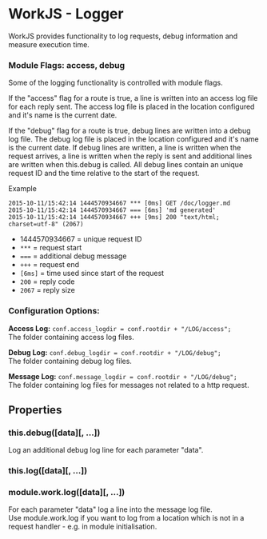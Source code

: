 # WorkJS - Logger

WorkJS provides functionality to log requests, debug information and measure execution time.

### Module Flags: access, debug

Some of the logging functionality is controlled with module flags.

If the "access" flag for a route is true, 
a line is written into an access log file for each reply sent.
The access log file is placed in the location configured and it's name is the current date.

If the "debug" flag for a route is true,
debug lines are written into a debug log file.
The debug log file is placed in the location configured and it's name is the current date.
If debug lines are written, a line is written when the request arrives, 
a line is written when the reply is sent and additional lines are written 
when this.debug is called. All debug lines contain an unique request ID 
and the time relative to the start of the request.

Example
~~~nohighlight
2015-10-11/15:42:14 1444570934667 *** [0ms] GET /doc/logger.md
2015-10-11/15:42:14 1444570934667 === [6ms] 'md generated'
2015-10-11/15:42:14 1444570934667 +++ [9ms] 200 "text/html; charset=utf-8" (2067)
~~~

* 1444570934667 = unique request ID
* `***` = request start
* `===` = additional debug message
* `+++` = request end
* `[6ms]` = time used since start of the request
* `200` = reply code
* `2067` = reply size

### Configuration Options:

**Access Log:** `conf.access_logdir = conf.rootdir + "/LOG/access";`
<br>The folder containing access log files.

**Debug Log:** `conf.debug_logdir = conf.rootdir + "/LOG/debug";`
<br>The folder containing debug log files.

**Message Log:** `conf.message_logdir = conf.rootdir + "/LOG/debug";`
<br>The folder containing log files for messages not related to a http request.

## Properties

### this.debug([data][, ...])
Log an additional debug log line for each parameter "data".

### this.log([data][, ...])
### module.work.log([data][, ...])
For each parameter "data" log a line into the message log file.
<br>Use module.work.log if you want to log from a location which is 
not in a request handler - e.g. in module initialisation.
